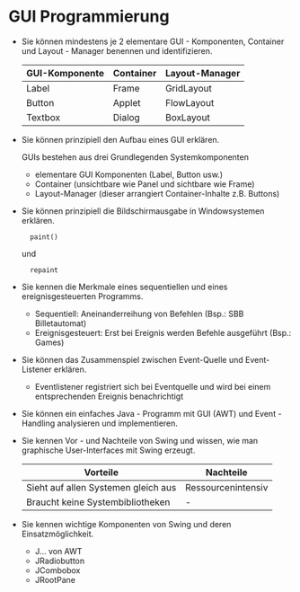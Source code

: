 # GUI Programmierung
* Sie können mindestens je 2 elementare GUI - Komponenten, Container und Layout - Manager benennen und identifizieren.

    | GUI-Komponente    | Container | Layout-Manager |
    |-------------------|-----------|----------------|
    | Label             | Frame     | GridLayout     |
    | Button            | Applet    | FlowLayout     |
    | Textbox           | Dialog    | BoxLayout      |

* Sie können prinzipiell den Aufbau eines GUI erklären.

    GUIs bestehen aus drei Grundlegenden Systemkomponenten 
    * elementare GUI Komponenten (Label, Button usw.)
    * Container (unsichtbare wie Panel und sichtbare wie Frame)
    * Layout-Manager (dieser arrangiert Container-Inhalte z.B. Buttons)

* Sie können prinzipiell die Bildschirmausgabe in Windowsystemen erklären.

        paint()

    und

        repaint

* Sie kennen die Merkmale eines sequentiellen und eines ereignisgesteuerten Programms.

    * Sequentiell: Aneinanderreihung von Befehlen (Bsp.: SBB Billetautomat)
    * Ereignisgesteuert: Erst bei Ereignis werden Befehle ausgeführt (Bsp.: Games)

* Sie können das Zusammenspiel zwischen Event-Quelle und Event-Listener erklären. 

    * Eventlistener registriert sich bei Eventquelle und wird bei einem entsprechenden Ereignis benachrichtigt

* Sie können ein einfaches Java - Programm mit GUI (AWT) und Event - Handling analysieren und implementieren.  
   
* Sie kennen Vor - und Nachteile von Swing und wissen, wie man graphische User-Interfaces mit Swing erzeugt.

    | Vorteile                            | Nachteile          |
    |-------------------------------------|--------------------|
    | Sieht auf allen Systemen gleich aus | Ressourcenintensiv |
    | Braucht keine Systembibliotheken    | - |

* Sie kennen wichtige Komponenten von Swing und deren Einsatzmöglichkeit.

    * J... von AWT
    * JRadiobutton
    * JCombobox
    * JRootPane

